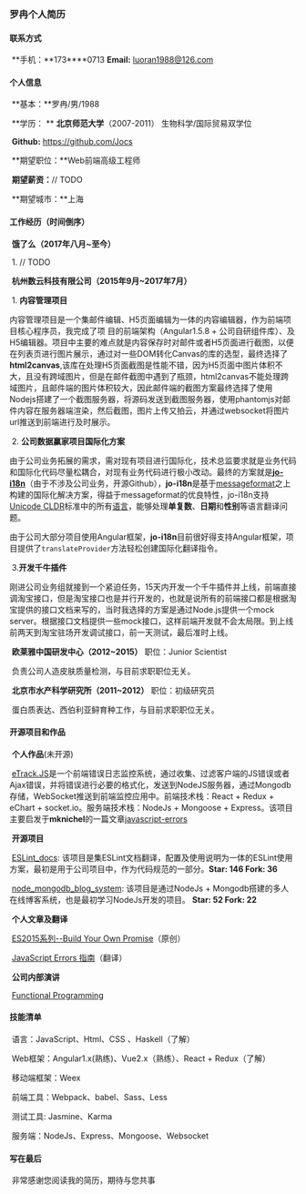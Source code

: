 ### 罗冉个人简历

#### 联系方式

​	**手机：**173\*\*\*\*0713        **Email:** luoran1988@126.com



#### 个人信息

​	**基本：**罗冉/男/1988

​	**学历： ** **北京师范大学**（2007-2011） 生物科学/国际贸易双学位

​	**Github:** https://github.com/Jocs

​	**期望职位：**Web前端高级工程师

​	**期望薪资：**// TODO

​	**期望城市：**上海



#### 工作经历（时间倒序）

​	**饿了么（2017年八月~至今）**

​	1. // TODO

​	**杭州数云科技有限公司（2015年9月~2017年7月）**

​	1. **内容管理项目**

​	内容管理项目是一个集邮件编辑、H5页面编辑为一体的内容编辑器，作为前端项目核心程序员，我完成了项				目的前端架构（Angular1.5.8 + 公司自研组件库）、及H5编辑器。项目中主要的难点就是内容保存时对邮件或者H5页面进行截图，以便在列表页进行图片展示，通过对一些DOM转化Canvas的库的选型，最终选择了**html2canvas**,该库在处理H5页面截图是性能不错，因为H5页面中图片体积不大，且没有跨域图片，但是在邮件截图中遇到了瓶颈，html2canvas不能处理跨域图片，且邮件端的图片体积较大，因此邮件端的截图方案最终选择了使用Nodejs搭建了一个截图服务器，将源码发送到截图服务器，使用phantomjs对邮件内容在服务器端渲染，然后截图，图片上传又拍云，并通过websocket将图片url推送到前端进行及时展示。

​	2. **公司数据赢家项目国际化方案**

​	由于公司业务拓展的需求，需对现有项目进行国际化，技术总监要求就是业务代码和国际化代码尽量松耦合，对现有业务代码进行极小改动。最终的方案就是[**jo-i18n**](https://github.com/Jocs/jo-i18n)（由于不涉及公司业务，开源Github），**jo-i18n**是基于[messageformat](https://github.com/messageformat/messageformat.js)之上构建的国际化解决方案，得益于messageformat的优良特性，jo-i18n支持[Unicode CLDR](http://cldr.unicode.org/)标准中的所有[语言](http://www.unicode.org/cldr/charts/latest/supplemental/language_plural_rules.html)，能够处理**单复数**、**日期**和**性别**等语言翻译问题。

​	由于公司大部分项目使用Angular框架，**jo-i18n**目前很好得支持Angular框架，项目提供了`translateProvider`方法轻松创建国际化翻译指令。

​	3.**开发千牛插件**

​	刚进公司业务组就接到一个紧迫任务，15天内开发一个千牛插件并上线，前端直接调淘宝接口，但是淘宝接口也是并行开发的，也就是说所有的前端接口都是根据淘宝提供的接口文档来写的，当时我选择的方案是通过Node.js提供一个mock server。根据接口文档提供一些mock接口，这样前端开发就不会太局限。到上线前两天到淘宝驻场开发调试接口，前一天测试，最后准时上线。



​	**欧莱雅中国研发中心（2012~2015）** 职位：Junior Scientist

​	负责公司人造皮肤质量检测，与目前求职职位无关。



​	**北京市水产科学研究所（2011~2012）** 职位：初级研究员

​	蛋白质表达、西伯利亚鲟育种工作，与目前求职职位无关。



#### 开源项目和作品

​	**个人作品**(未开源)

​	[eTrack.JS](http://etrack.shuyun.com/)是一个前端错误日志监控系统，通过收集、过滤客户端的JS错误或者Ajax错误，并将错误进行必要的格式化，发送到NodeJS服务器，通过Mongodb存储，WebSocket推送到前端监控应用中。前端技术栈：React + Redux + eChart + socket.io。服务端技术栈：NodeJs + Mongoose + Express。该项目主要启发于**mknichel**的一篇文章[javascript-errors](https://github.com/mknichel/javascript-errors)

​	**开源项目**

​	[ESLint_docs](https://github.com/Jocs/ESLint_docs): 该项目是集ESLint文档翻译，配置及使用说明为一体的ESLint使用方案，最初是用于公司项目中，作为代码规范的一部分。**Star: 146  Fork: 36**

​	[node_mongodb_blog_system](https://github.com/Jocs/node_mongodb_blog_system): 该项目是通过NodeJs + Mongodb搭建的多人在线博客系统，也是最初学习NodeJs开发的项目。 **Star: 52    Fork: 22**

​	**个人文章及翻译**

​	[ES2015系列--Build Your Own Promise](https://github.com/Jocs/jocs.github.io/issues/7)（原创）

​	[JavaScript Errors 指南](https://github.com/Jocs/jocs.github.io/issues/1)（翻译）

​	**公司内部演讲**

​	[Functional Programming](https://github.com/Jocs/jocs.github.io/tree/master/presentations/functional-Programming)



#### 技能清单

​	语言：JavaScript、Html、CSS 、Haskell（了解）

​	Web框架：Angular1.x(熟练)、Vue2.x（熟练）、React + Redux（了解）

​	移动端框架：Weex

​	前端工具：Webpack、babel、Sass、Less

​	测试工具: Jasmine、Karma

​	服务端：NodeJs、Express、Mongoose、Websocket

#### 写在最后

​	非常感谢您阅读我的简历，期待与您共事





​	

​	





